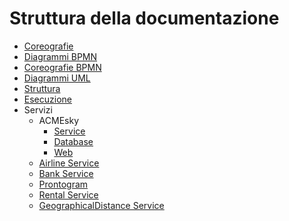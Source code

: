 
# Struttura della documentazione
* [Coreografie](#coreografie)
* [Diagrammi BPMN](#diagramma-bpmn)
* [Coreografie BPMN](#diagramma-delle-coreografie-bpmn)
* [Diagrammi UML](#diagrammi-uml)
* [Struttura](#struttura-del-sistema)
* [Esecuzione](#istruzioni-per-lesecuzione-dello-stack-di-servizi)
* Servizi
    * ACMEsky
        * [Service](#acmesky-service)
        * [Database](#acmesky-database)
        * [Web](#acmesky-web)
    * [Airline Service](#airline-service)
    * [Bank Service](#bank-service)
    * [Prontogram](#prontogram)
    * [Rental Service](#rental-service)
    * [GeographicalDistance Service](#geographical-distance-service)

<div class="page-break"></div>
